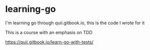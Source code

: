 # learning-go
I'm learning go through quii.gitbook.io, this is the code I wrote for it

This is a course with an emphasis on TDD

https://quii.gitbook.io/learn-go-with-tests/
